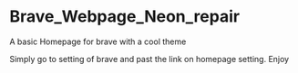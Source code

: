 # Brave_Webpage_Neon_repair
A basic Homepage for brave with a cool theme

Simply go to setting of brave and past the link on homepage setting. Enjoy
